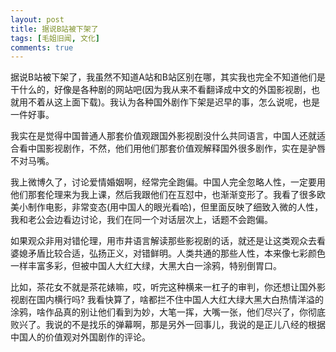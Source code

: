 ```yaml
---
layout: post
title: 据说B站被下架了
tags: [毛姐旧闻, 文化]
comments: true
---
```


据说B站被下架了，我虽然不知道A站和B站区别在哪，其实我也完全不知道他们是干什么的，好像是各种剧的网站吧(因为我从来不看翻译成中文的外国影视剧，也就用不着从这上面下载)。我认为各种国外剧作下架是迟早的事，怎么说呢，也是一件好事。

我实在是觉得中国普通人那套价值观跟国外影视剧没什么共同语言，中国人还就适合看中国影视剧作，不然，他们用他们那套价值观解释国外很多剧作，实在是驴唇不对马嘴。

我上微博久了，讨论爱情婚姻啊，经常完全跑偏。中国人完全忽略人性，一定要用他们那套伦理来为我上课，然后我跟他们在互怼中，也渐渐变形了。我看了很多欧美小制作电影，非常变态(用中国人的眼光看哈)，但里面反映了细致入微的人性，我和老公会边看边讨论，我们在同一个对话层次上，话题不会跑偏。

如果观众非用对错伦理，用市井语言解读那些影视剧的话，就还是让这类观众去看婆媳矛盾比较合适，弘扬正义，对错鲜明。人类共通的那些人性，本来像七彩颜色一样丰富多彩，但被中国人大红大绿，大黑大白一涂鸦，特别倒胃口。

比如，茶花女不就是茶花婊嘛，哎，听完这种横来一杠子的审判，你还想让国外影视剧在国内横行吗? 我看快算了，啥都拦不住中国人大红大绿大黑大白热情洋溢的涂鸦，啥作品真的别让他们看到为妙，大笔一挥，大嘴一张，他们尽兴了，你彻底败兴了。我说的不是找乐的弹幕啊，那是另外一回事儿，我说的是正儿八经的根据中国人的价值观对外国剧作的评论。
